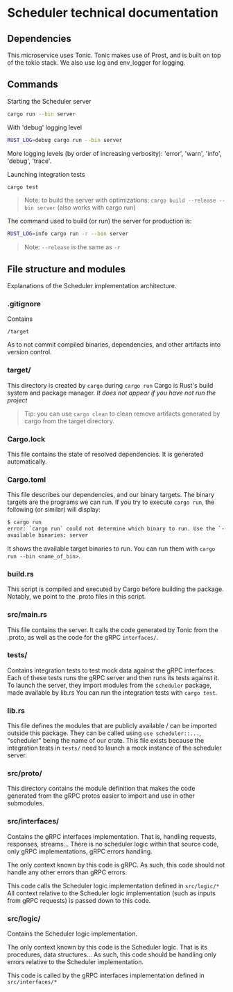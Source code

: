 # Scheduler technical documentation

## Dependencies

This microservice uses Tonic. Tonic makes use of Prost, and is built on top of the tokio stack.
We also use log and env_logger for logging.

## Commands

Starting the Scheduler server

```bash
cargo run --bin server
```

With 'debug' logging level

```bash
RUST_LOG=debug cargo run --bin server 
```

More logging levels (by order of increasing verbosity): 'error', 'warn', 'info', 'debug', 'trace'.

Launching integration tests

```bash
cargo test
```

> Note: to build the server with optimizations: `cargo build --release --bin server` (also works with cargo run)

The command used to build (or run) the server for production is:

```bash
RUST_LOG=info cargo run -r --bin server 
```

> Note: `--release` is the same as `-r`

## File structure and modules

Explanations of the Scheduler implementation architecture.

### .gitignore

Contains

```.gitignore
/target
```

As to not commit compiled binaries, dependencies, and other artifacts into version control.

### target/

This directory is created by `cargo` during `cargo run`
Cargo is Rust's build system and package manager.
*It does not appear if you have not run the project*

> Tip: you can use `cargo clean` to clean remove artifacts generated by cargo from the target directory.

### Cargo.lock

This file contains the state of resolved dependencies. It is generated automatically.

### Cargo.toml

This file describes our dependencies, and our binary targets.
The binary targets are the programs we can run.
If you try to execute `cargo run`, the following (or similar) will display:

```bash
$ cargo run
error: `cargo run` could not determine which binary to run. Use the `--bin` option to specify a binary, or the `default-run` manifest key.
available binaries: server
```

It shows the available target binaries to run. You can run them with `cargo run --bin <name_of_bin>`.

### build.rs

This script is compiled and executed by Cargo before building the package.
Notably, we point to the .proto files in this script.

### src/main.rs

This file contains the server.
It calls the code generated by Tonic from the .proto, as well as the code for the gRPC `interfaces/`.

### tests/

Contains integration tests to test mock data against the gRPC interfaces.
Each of these tests runs the gRPC server and then runs its tests against it. To launch the server, they import modules from the `scheduler` package, made available by lib.rs
You can run the integration tests with `cargo test`.

### lib.rs

This file defines the modules that are publicly available / can be imported outside this package.
They can be called using `use scheduler::...`, "scheduler" being the name of our crate.
This file exists because the integration tests in `tests/` need to launch a mock instance of the scheduler server.

### src/proto/

This directory contains the module definition that makes the code generated from the gRPC protos easier to import and use in other submodules.

### src/interfaces/

Contains the gRPC interfaces implementation.
That is, handling requests, responses, streams...
There is no scheduler logic within that source code, only gRPC implementations, gRPC errors handling.

The only context known by this code is gRPC.
As such, this code should not handle any other errors than gRPC errors.

This code calls the Scheduler logic implementation defined in `src/logic/*`
All context relative to the Scheduler logic implementation (such as inputs from gRPC requests) is passed down to this code.

### src/logic/

Contains the Scheduler logic implementation.

The only context known by this code is the Scheduler logic. That is its procedures, data structures...
As such, this code should be handling only errors relative to the Scheduler implementation.

This code is called by the gRPC interfaces implementation defined in `src/interfaces/*`
